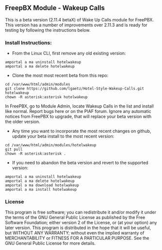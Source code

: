 <h2>FreepBX Module - Wakeup Calls</h2>

This is a beta version (2.11.4 betaX) of Wake Up Calls module for FreePBX. This version has a number of improvements over 2.11.3 and is ready for testing by following the instructions below.

<h3>Install Instructions:</h3>

* From the Linux CLI, first remove any old existing version:
```
amportal a ma uninstall hotelwakeup
amportal a ma delete hotelwakeup
```

* Clone the most most recent beta from this repo:
```
cd /var/www/html/admin/modules
git clone https://github.com/lgaetz/Hotel-Style-Wakeup-Calls.git hotelwakeup
chown -R asterisk:asterisk hotelwakeup
```
In FreePBX, go to Module Admin, locate Wakeup Calls in the list and install like normal. Report bugs here or on the PIAF forum. Ignore any automatic notices from FreePBX to upgrade, that will replace your beta version with the older version.


* Any time you want to incorporate the most recent changes on github, update your beta install to the most recent version:
```
cd /var/www/html/admin/modules/hotelwakeup
git pull
chown -R asterisk:asterisk .
```

* If you need to abandon the beta version and revert to the supported version:
```
amportal a ma uninstall hotelwakeup
amportal a ma delete hotelwakeup
amportal a ma download hotelwakeup
amportal a ma install hotelwakeup
```

<h3>License</h3>
This program is free software; you can redistribute it and/or
modify it under the terms of the GNU General Public License
as published by the Free Software Foundation; either version 2
of the License, or (at your option) any later version.
This program is distributed in the hope that it will be useful,
but WITHOUT ANY WARRANTY; without even the implied warranty of
MERCHANTABILITY or FITNESS FOR A PARTICULAR PURPOSE.  See the
GNU General Public License for more details.
